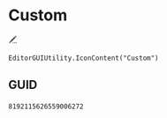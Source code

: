 # Custom
![](/img/Custom.png)

``` CSharp
EditorGUIUtility.IconContent("Custom")
```
## GUID
```
8192115626559006272
```

